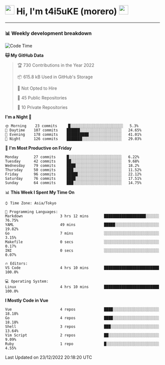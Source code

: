 <!-- Title -->
<h1>
    <img src="https://emojis.slackmojis.com/emojis/images/1600385609/10490/cactuar.gif?1600385609" width="30"/> 
    Hi, I'm t4i5uKE (morero) 
    <img src="https://emojis.slackmojis.com/emojis/images/1600385609/10490/cactuar.gif?1600385609" width="30"/>
</h1>

---

<h3> 📊 Weekly development breakdown </h3>
<!-- waka-readme-stats -->

<!--START_SECTION:waka-->
![Code Time](http://img.shields.io/badge/Code%20Time-1%2C345%20hrs%2029%20mins-blue)

**🐱 My GitHub Data** 

> 🏆 730 Contributions in the Year 2022
 > 
> 📦 615.8 kB Used in GitHub's Storage 
 > 
> 🚫 Not Opted to Hire
 > 
> 📜 45 Public Repositories 
 > 
> 🔑 10 Private Repositories  
 > 
**I'm a Night 🦉** 

```text
🌞 Morning    23 commits     █░░░░░░░░░░░░░░░░░░░░░░░░   5.3% 
🌆 Daytime    107 commits    ██████░░░░░░░░░░░░░░░░░░░   24.65% 
🌃 Evening    178 commits    ██████████░░░░░░░░░░░░░░░   41.01% 
🌙 Night      126 commits    ███████░░░░░░░░░░░░░░░░░░   29.03%

```
📅 **I'm Most Productive on Friday** 

```text
Monday       27 commits     █░░░░░░░░░░░░░░░░░░░░░░░░   6.22% 
Tuesday      42 commits     ██░░░░░░░░░░░░░░░░░░░░░░░   9.68% 
Wednesday    79 commits     ████░░░░░░░░░░░░░░░░░░░░░   18.2% 
Thursday     50 commits     ███░░░░░░░░░░░░░░░░░░░░░░   11.52% 
Friday       96 commits     █████░░░░░░░░░░░░░░░░░░░░   22.12% 
Saturday     76 commits     ████░░░░░░░░░░░░░░░░░░░░░   17.51% 
Sunday       64 commits     ███░░░░░░░░░░░░░░░░░░░░░░   14.75%

```


📊 **This Week I Spent My Time On** 

```text
⌚︎ Time Zone: Asia/Tokyo

💬 Programming Languages: 
Markdown                 3 hrs 12 mins       ███████████████████░░░░░░   76.75% 
YAML                     49 mins             █████░░░░░░░░░░░░░░░░░░░░   19.82% 
Go                       7 mins              ░░░░░░░░░░░░░░░░░░░░░░░░░   3.15% 
Makefile                 0 secs              ░░░░░░░░░░░░░░░░░░░░░░░░░   0.17% 
INI                      0 secs              ░░░░░░░░░░░░░░░░░░░░░░░░░   0.07%

🔥 Editors: 
VS Code                  4 hrs 10 mins       █████████████████████████   100.0%

💻 Operating System: 
Linux                    4 hrs 10 mins       █████████████████████████   100.0%

```

**I Mostly Code in Vue** 

```text
Vue                      4 repos             ████░░░░░░░░░░░░░░░░░░░░░   18.18% 
Go                       4 repos             ████░░░░░░░░░░░░░░░░░░░░░   18.18% 
Shell                    3 repos             ███░░░░░░░░░░░░░░░░░░░░░░   13.64% 
Vim Script               2 repos             ██░░░░░░░░░░░░░░░░░░░░░░░   9.09% 
Ruby                     1 repo              █░░░░░░░░░░░░░░░░░░░░░░░░   4.55%

```



 Last Updated on 23/12/2022 20:18:20 UTC
<!--END_SECTION:waka-->
